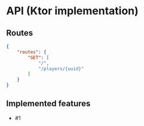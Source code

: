 # API (Ktor implementation)

## Routes

```json
{
    "routes": {
        "GET": [
            "/",
            "/players/{uuid}"
        ]
    }
}
```

## Implemented features

- #1
